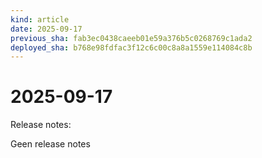 ```yaml
---
kind: article
date: 2025-09-17
previous_sha: fab3ec0438caeeb01e59a376b5c0268769c1ada2
deployed_sha: b768e98fdfac3f12c6c00c8a8a1559e114084c8b
---
```


# 2025-09-17

Release notes:

Geen release notes
